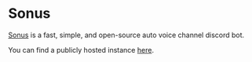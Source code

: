 # Sonus

[Sonus](https://en.wikipedia.org/wiki/Sonus) is a fast, simple, and open-source auto voice channel discord bot.

You can find a publicly hosted
instance [here](https://discord.com/oauth2/authorize?client_id=839694684896100382&permissions=285280272&scope=bot).
